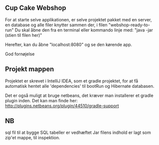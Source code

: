 ## Cup Cake Webshop
For at starte selve applikationen, er selve projektet pakket med en server, en database og alle filer knytter sammen der, i filen "webshop-ready-to-run"
Du skal åbne den fra en terminal eller kommando linje med: "java -jar (stien til filen her)"

Herefter, kan du åbne "localhost:8080" og se den kørende app.

God fornøjelse

## Projekt mappen
Projektet er skrevet i IntelliJ IDEA, som et gradle projektet, for at få automatisk hentet alle 'dependencies' til bootRun og Hibernate databasen.

Det er også muligt at bruge netbeans, det kræver man installerer et gradle plugin inden.
Det kan man finde her: http://plugins.netbeans.org/plugin/44510/gradle-support 

## NB
sql fil til at bygge SQL tabeller er vedhæftet
Jar filens indhold er lagt som zip'et mappe, til inspektion.
